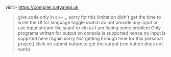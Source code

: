 visit:- https://compiler.satyampi.uk

> give code only in c++,,, sorry for this limitation didn't get the time to write the UI for language toggle switch
> do not provide any input or use input stream like scanf or cin as I am facing some problem
> Only programs written for output on console is supported hence no input is supprted here (Again sorry Not getting Enough time for this personal project)
> click on submit button to get the output (run button does not work)

